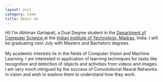```yaml
---
layout: post
category: home
title: About me
---
```


Hi! I'm Abhinav Garlapati, a Dual Degree student in the <a href="https://www.cse.iitm.ac.in/"> Department of Computer Science </a> at the <a href="https://www.iitm.ac.in/"> Indian Institute of Technology, Madras</a>, India. I will be graduating next July with Masters and Bachelors degrees.
<br/>
<br/>
My academic interests lie in the fields of Computer Vision and Machine Learning. I am interested in application of learning techniques for tasks like recognition and detection of objects and activities from videos and images. I am very much intrigued by the success of Convolutional Neural Networks in vision and wish to explore them to understand how they work.
<br/>
<br/>

